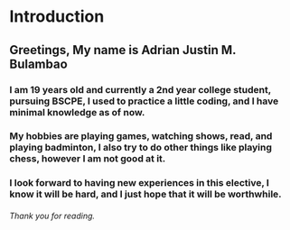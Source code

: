 # Introduction

## Greetings, My name is Adrian Justin M. Bulambao
### I am 19 years old and currently a 2nd year college student, pursuing BSCPE, I used to practice a little coding, and I have minimal knowledge as of now.
### My hobbies are playing games, watching shows, read, and playing badminton, I also try to do other things like playing chess, however I am not good at it.
### I look forward to having new experiences in this elective, I know it will be hard, and I just hope that it will be worthwhile.
###### Thank you for reading.
